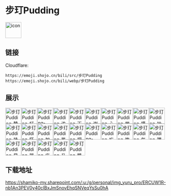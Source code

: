# 步玎Pudding
<img src="https://emoji.shojo.cn/bili/src/步玎Pudding/icon.png" width="50" height="50" alt="icon">

## 链接
Cloudflare:
```
https://emoji.shojo.cn/bili/src/步玎Pudding
https://emoji.shojo.cn/bili/webp/步玎Pudding
```
## 展示
<img src="https://emoji.shojo.cn/bili/src/步玎Pudding/步玎Pudding-赞.png" width="50" height="50" alt="步玎Pudding-赞"><img src="https://emoji.shojo.cn/bili/src/步玎Pudding/步玎Pudding-好耶.png" width="50" height="50" alt="步玎Pudding-好耶"><img src="https://emoji.shojo.cn/bili/src/步玎Pudding/步玎Pudding-嗯？.png" width="50" height="50" alt="步玎Pudding-嗯？"><img src="https://emoji.shojo.cn/bili/src/步玎Pudding/步玎Pudding-诶嘿.png" width="50" height="50" alt="步玎Pudding-诶嘿"><img src="https://emoji.shojo.cn/bili/src/步玎Pudding/步玎Pudding-天才.png" width="50" height="50" alt="步玎Pudding-天才"><img src="https://emoji.shojo.cn/bili/src/步玎Pudding/步玎Pudding-谢谢.png" width="50" height="50" alt="步玎Pudding-谢谢"><img src="https://emoji.shojo.cn/bili/src/步玎Pudding/步玎Pudding-心心.png" width="50" height="50" alt="步玎Pudding-心心"><img src="https://emoji.shojo.cn/bili/src/步玎Pudding/步玎Pudding-学习.png" width="50" height="50" alt="步玎Pudding-学习"><img src="https://emoji.shojo.cn/bili/src/步玎Pudding/步玎Pudding-摸头.png" width="50" height="50" alt="步玎Pudding-摸头"><img src="https://emoji.shojo.cn/bili/src/步玎Pudding/步玎Pudding-抽卡.png" width="50" height="50" alt="步玎Pudding-抽卡"><img src="https://emoji.shojo.cn/bili/src/步玎Pudding/步玎Pudding-挂树.png" width="50" height="50" alt="步玎Pudding-挂树"><img src="https://emoji.shojo.cn/bili/src/步玎Pudding/步玎Pudding-吓.png" width="50" height="50" alt="步玎Pudding-吓"><img src="https://emoji.shojo.cn/bili/src/步玎Pudding/步玎Pudding-加油.png" width="50" height="50" alt="步玎Pudding-加油"><img src="https://emoji.shojo.cn/bili/src/步玎Pudding/步玎Pudding-笔记.png" width="50" height="50" alt="步玎Pudding-笔记"><img src="https://emoji.shojo.cn/bili/src/步玎Pudding/步玎Pudding-探头.png" width="50" height="50" alt="步玎Pudding-探头"><img src="https://emoji.shojo.cn/bili/src/步玎Pudding/步玎Pudding-OxO.png" width="50" height="50" alt="步玎Pudding-OxO"><img src="https://emoji.shojo.cn/bili/src/步玎Pudding/步玎Pudding-吃瓜.png" width="50" height="50" alt="步玎Pudding-吃瓜"><img src="https://emoji.shojo.cn/bili/src/步玎Pudding/步玎Pudding-饱了.png" width="50" height="50" alt="步玎Pudding-饱了"><img src="https://emoji.shojo.cn/bili/src/步玎Pudding/步玎Pudding-气鼓鼓.png" width="50" height="50" alt="步玎Pudding-气鼓鼓"><img src="https://emoji.shojo.cn/bili/src/步玎Pudding/步玎Pudding-喂喂喂.png" width="50" height="50" alt="步玎Pudding-喂喂喂"><img src="https://emoji.shojo.cn/bili/src/步玎Pudding/步玎Pudding-早鸭.png" width="50" height="50" alt="步玎Pudding-早鸭"><img src="https://emoji.shojo.cn/bili/src/步玎Pudding/步玎Pudding-哭哭.png" width="50" height="50" alt="步玎Pudding-哭哭"><img src="https://emoji.shojo.cn/bili/src/步玎Pudding/步玎Pudding-庆祝.png" width="50" height="50" alt="步玎Pudding-庆祝"><img src="https://emoji.shojo.cn/bili/src/步玎Pudding/步玎Pudding-升天.png" width="50" height="50" alt="步玎Pudding-升天"><img src="https://emoji.shojo.cn/bili/src/步玎Pudding/步玎Pudding-睡大觉.png" width="50" height="50" alt="步玎Pudding-睡大觉">

## 下载地址

https://shamiko-my.sharepoint.com/:u:/g/personal/img_yuru_pro/ERCUW1R-nb1An3PEV0y40cIBxJmSnovEhqSNVeqYsSu0hA